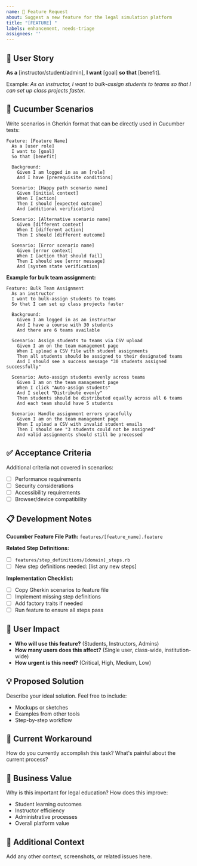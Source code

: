 ```yaml
---
name: 🚀 Feature Request
about: Suggest a new feature for the legal simulation platform
title: "[FEATURE] "
labels: enhancement, needs-triage
assignees: ''
---
```


## 📝 User Story
**As a** [instructor/student/admin], **I want** [goal] **so that** [benefit].

Example: *As an instructor, I want to bulk-assign students to teams so that I can set up class projects faster.*

## 🥒 Cucumber Scenarios
Write scenarios in Gherkin format that can be directly used in Cucumber tests:

```gherkin
Feature: [Feature Name]
  As a [user role]
  I want to [goal]
  So that [benefit]

  Background:
    Given I am logged in as an [role]
    And I have [prerequisite conditions]

  Scenario: [Happy path scenario name]
    Given [initial context]
    When I [action]
    Then I should [expected outcome]
    And [additional verification]

  Scenario: [Alternative scenario name]
    Given [different context]
    When I [different action]
    Then I should [different outcome]

  Scenario: [Error scenario name]
    Given [error context]
    When I [action that should fail]
    Then I should see [error message]
    And [system state verification]
```

**Example for bulk team assignment:**
```gherkin
Feature: Bulk Team Assignment
  As an instructor
  I want to bulk-assign students to teams
  So that I can set up class projects faster

  Background:
    Given I am logged in as an instructor
    And I have a course with 30 students
    And there are 6 teams available

  Scenario: Assign students to teams via CSV upload
    Given I am on the team management page
    When I upload a CSV file with student assignments
    Then all students should be assigned to their designated teams
    And I should see a success message "30 students assigned successfully"

  Scenario: Auto-assign students evenly across teams
    Given I am on the team management page
    When I click "Auto-assign students"
    And I select "Distribute evenly"
    Then students should be distributed equally across all 6 teams
    And each team should have 5 students

  Scenario: Handle assignment errors gracefully
    Given I am on the team management page
    When I upload a CSV with invalid student emails
    Then I should see "3 students could not be assigned"
    And valid assignments should still be processed
```

## ✅ Acceptance Criteria
Additional criteria not covered in scenarios:

- [ ] Performance requirements
- [ ] Security considerations
- [ ] Accessibility requirements
- [ ] Browser/device compatibility

## 📋 Development Notes
**Cucumber Feature File Path:** `features/[feature_name].feature`

**Related Step Definitions:**
- [ ] `features/step_definitions/[domain]_steps.rb`
- [ ] New step definitions needed: [list any new steps]

**Implementation Checklist:**
- [ ] Copy Gherkin scenarios to feature file
- [ ] Implement missing step definitions
- [ ] Add factory traits if needed
- [ ] Run feature to ensure all steps pass

## 👥 User Impact
- **Who will use this feature?** (Students, Instructors, Admins)
- **How many users does this affect?** (Single user, class-wide, institution-wide)
- **How urgent is this need?** (Critical, High, Medium, Low)

## 💡 Proposed Solution
Describe your ideal solution. Feel free to include:
- Mockups or sketches
- Examples from other tools
- Step-by-step workflow

## 🔄 Current Workaround
How do you currently accomplish this task? What's painful about the current process?

## 🎯 Business Value
Why is this important for legal education? How does this improve:
- Student learning outcomes
- Instructor efficiency
- Administrative processes
- Overall platform value

## 📎 Additional Context
Add any other context, screenshots, or related issues here.
